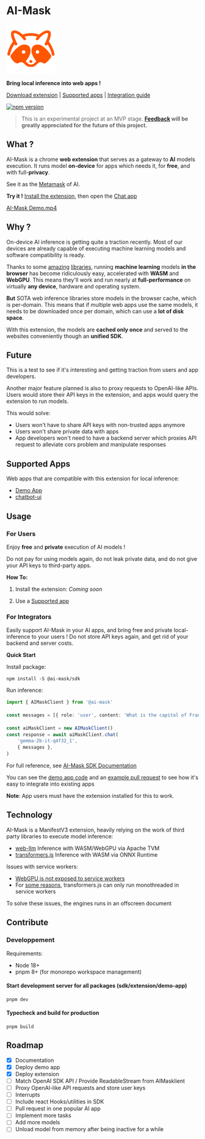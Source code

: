 
# AI-Mask
  ![AI-Mask Logo](/packages/extension/icons/icon-128.png)

**Bring local inference into web apps !**

[Download extension](https://chromewebstore.google.com/detail/lkfaajachdpegnlpikpdajccldcgfdde) | [Supported apps](#supported-apps) | [Integration guide](#for-integrators)

[![npm version](https://badge.fury.io/js/@ai-mask%2Fsdk.svg)](https://badge.fury.io/js/@ai-mask%2Fsdk)

> This is an experimental project at an MVP stage. 
> **[Feedback](https://github.com/pacoccino/ai-mask/discussions) will be greatly appreciated for the future of this project.**
 
## What ?

AI-Mask is a chrome **web extension** that serves as a gateway to  **AI** models execution. It runs model **on-device** for apps which needs it, for **free**, and with full-**privacy**. 

See it as the [Metamask](https://metamask.io/) of AI. 

**Try it !**
[Install the extension](https://pacoccino.github.io/ai-mask/), then open the [Chat app](https://chatbot.opac.me)


[AI-Mask Demo.mp4](https://github.com/pacoccino/ai-mask/assets/1371207/f75e8b27-c91a-4bc6-bd14-8eae0d68050f)



## Why ?

On-device AI inference is getting quite a traction recently. Most of our devices are already capable of executing machine learning models and software compatibility is ready.

Thanks to some [amazing](https://github.com/mlc-ai/web-llm) [libraries](https://github.com/xenova/transformers.js), running **machine learning** models **in the browser** has become ridiculously easy, accelerated with **WASM** and **WebGPU**. This means they'll work and run nearly at **full-performance** on virtually **any device**, hardware and operating system.

**But** SOTA web inference libraries store models in the browser cache, which is per-domain. This means that if multiple web apps use the same models, it needs to be downloaded once per domain, which can use a **lot of disk space**.

With this extension, the models are **cached only once** and served to the websites conveniently though an **unified SDK**.

## Future

This is a test to see if it's interesting and getting traction from users and app developers.

Another major feature planned is also to proxy requests to OpenAI-like APIs. Users would store their API keys in the extension, and apps would query the extension to run models.

This would solve:
- Users won't have to share API keys with non-trusted apps anymore
- Users won't share private data with apps
- App developers won't need to have a backend server which proxies API request to alleviate cors problem and manipulate responses

## Supported Apps

Web apps that are compatible with this extension for local inference:
 
- [Demo App](https://pacoccino.github.io/ai-mask/)
- [chatbot-ui](https://github.com/pacoccino/chatbot-ui/pull/1)

## Usage

### For Users

Enjoy **free** and **private** execution of AI models !

Do not pay for using models again, do not leak private data, and do not give your API keys to third-party apps. 

**How To:**

1. Install the extension: *Coming soon*



2. Use a [Supported app](#supported-apps)


### For Integrators

Easily support AI-Mask in your AI apps, and bring free and private local-inference to your users ! Do not store API keys again, and get rid of your backend and server costs. 

**Quick Start**

Install package:
```shell
npm install -S @ai-mask/sdk
```
Run inference:
```typescript
import { AIMaskClient } from '@ai-mask'

const messages = [{ role: 'user', content: 'What is the capital of France ? ' }]

const aiMaskClient = new AIMaskClient()
const response = await aiMaskClient.chat(
    'gemma-2b-it-q4f32_1',
	{ messages },
)
```

For full reference, see [AI-Mask SDK Documentation](/packages/sdk)


You can see the [demo app code](/examples/demo-app/) and an [example pull request](https://github.com/pacoccino/chatbot-ui/pull/1/files) to see how it's easy to integrate into existing apps

**Note**: App users must have the extension installed for this to work. 

## Technology

AI-Mask is a ManifestV3 extension, heavily relying on the work of third party libraries to execute model inference:
  
- [web-llm](https://github.com/mlc-ai/web-llm) Inference with WASM/WebGPU via Apache TVM
-  [transformers.js](https://github.com/mlc-ai/web-llm) Inference with WASM via ONNX Runtime

Issues with service workers:
- [WebGPU is not exposed to service workers](https://github.com/gpuweb/gpuweb/issues/4197) 
- For [some reasons](https://github.com/xenova/transformers.js/pull/462), transformers.js can only run monothreaded in service workers

To solve these issues, the engines runs in an offscreen document

## Contribute

### Developpement

Requirements:
- Node 18+
- pnpm 8+ (for monorepo workspace management)


#### Start development server for all packages (sdk/extension/demo-app)
```
pnpm dev
```
#### Typecheck and build for production
```
pnpm build
```

## Roadmap

- [X] Documentation
- [x] Deploy demo app
- [x] Deploy extension
- [ ] Match OpenAI SDK API / Provide ReadableStream from AIMasklient
- [ ] Proxy OpenAI-like API requests and store user keys
- [ ] Interrupts
- [ ] Include react Hooks/utilities in SDK
- [ ] Pull request in one popular AI app
- [ ] Implement more tasks
- [ ] Add more models
- [ ] Unload model from memory after being inactive for a while
